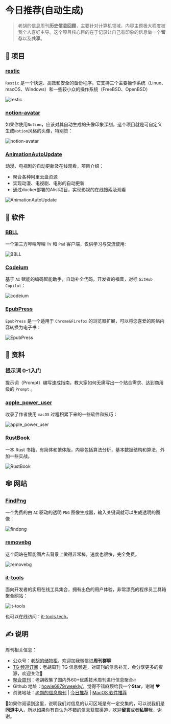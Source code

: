 # 今日推荐(自动生成)

> 老胡的信息周刊**历史信息回顾**，主要针对计算机领域，内容主题极大程度被我个人喜好主导。这个项目核心目的在于记录让自己有印象的信息做一个**留存**以及**共享**。


## 🎯 项目 

### [restic](https://github.com/restic/restic)

`Restic` 是一个快速、高效和安全的备份程序。它支持三个主要操作系统（Linux、macOS、Windows）和一些较小众的操作系统（FreeBSD、OpenBSD）

![restic](https://images-1252557999.file.myqcloud.com/uPic/restic.jpg) 

### [notion-avatar](https://github.com/Mayandev/notion-avatar)

如果你使用`Notion`，应该对其自动生成的头像印象深刻，这个项目就是可自定义生成`Notion`风格的头像，特别赞：

![notion-avatar](https://images-1252557999.file.myqcloud.com/uPic/OrjQK2.jpg) 

### [AnimationAutoUpdate](https://github.com/Bssn520/AnimationAutoUpdate)

动漫、电视剧的自动更新及在线观看，项目介绍：

- 聚合各种阿里云盘资源
- 实现动漫、电视剧、电影的自动更新
- 通过docker部署的Alist项目，实现影视的在线搜索及观看

![AnimationAutoUpdate](https://images-1252557999.file.myqcloud.com/uPic/AnimationAutoUpdate.jpg) 

## 🤖 软件 

### [BBLL](https://github.com/xiaye13579/BBLL)

一个第三方哔哩哔哩 `TV` 和 `Pad` 客户端，仅供学习与交流使用:

![BBLL](https://images-1252557999.file.myqcloud.com/uPic/BBLL.jpeg) 

### [Codeium](https://codeium.com/)

基于 `AI` 赋能的编码智能助手，自动补全代码，开发者的福音，对标 `GitHub Copilot`：

![codeium](https://images-1252557999.file.myqcloud.com/uPic/codeium.jpg) 

### [EpubPress](https://epub.press/)

`EpubPress` 是一个适用于 `Chrome&Firefox` 的浏览器扩展，可以将您喜爱的网络内容转换为电子书：

![EpubPress](https://images-1252557999.file.myqcloud.com/uPic/EpubPress.jpg) 

## 👀 资料 

### [提示词 0-1入门](https://j1ohuigiiff.feishu.cn/wiki/RTVbwi6d9ivhyBka2rRcrNNgnye)

提示词（Prompt）编写速成指南，教大家如何无痛写出一个贴合需求、达到商用级的 `Prompt` 。 

### [apple_power_user](https://kuanhsiaokuo.github.io/apple_power_user/)

收录了作者使用 `macOS` 过程积累下来的一些软件和技巧：

![apple_power_user](https://images-1252557999.file.myqcloud.com/uPic/apple_power_user.jpg) 

### RustBook

一本 Rust 书籍，有简体和繁体版，内容包括算法分析，基本数据结构和算法，外加一些实战。

![RustBook](https://images-1252557999.file.myqcloud.com/uPic/RustBook.jpg) 

## 🕸 网站 

### [FindPng](https://www.findpng.com/)

一个免费的由 `AI` 驱动的透明 `PNG` 图像生成器，输入关键词就可以生成透明的图像：

![findpng](https://images-1252557999.file.myqcloud.com/uPic/findpng.jpg) 

### [removebg](https://www.remove.bg/zh)

这个网站在智能图片去背景上做得非常棒，速度也很快，完全免费。

![removebg](https://images-1252557999.file.myqcloud.com/uPic/TW1uwy.png) 

### [it-tools](https://it-tools.tech/)

面向开发者的实用在线工具集合，拥有出色的用户体验，非常漂亮的程序员工具箱聚合网站：

![it-tools](https://images-1252557999.file.myqcloud.com/uPic/it-tools.jpg)

也可以在线访问：[it-tools.tech](https://it-tools.tech/)。 

## ✍️ 说明

周刊相关信息：

- 公众号：[老胡的储物柜](https://images-1252557999.file.myqcloud.com/uPic/ETIbMe.jpg)，欢迎加我微信进**周刊群聊**
- [TG 频道订阅](https://t.me/howie_weekly)：老胡周刊 TG 信息频道，对周刊的信息补充，会分享更多的资源，欢迎关注👏
- [聚合周刊](https://www.fre321.com/weekly)：老胡收集了国内外60+优质技术周刊进行信息聚合🔥
- Github 地址：[howie6879/weekly/](https://github.com/howie6879/weekly/)，觉得不错麻烦给我一个**Star**，谢谢 ❤️
- 浏览地址：[老胡的信息周刊](https://weekly.howie6879.com) | [今日推荐](https://weekly.howie6879.com/recommend/index.html) | [MacOS 软件推荐](https://weekly.howie6879.com/soft/mac.html)

🙌如果你阅读到这里，说明我们对信息的认可区域是有一定交集的，可以说我们是**同道中人**，所以如果你有自认为不错的信息获取渠道，欢迎**留言**或者**私聊**我，谢谢。
